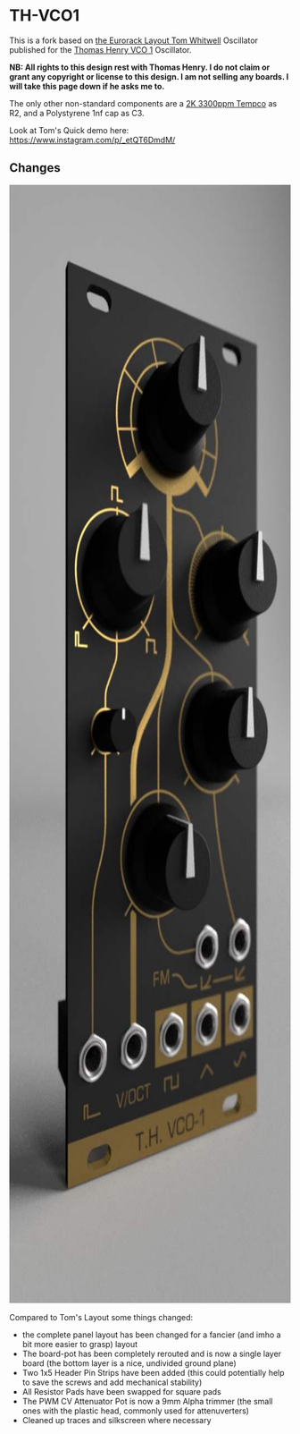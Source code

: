 # TH-VCO1

This is a fork based on [the Eurorack Layout Tom Whitwell]( http://www.birthofasynth.com/Thomas_Henry/Pages/VCO-1.html) Oscillator published for the [Thomas Henry VCO 1](http://www.birthofasynth.com/Thomas_Henry/Pages/VCO-1.html) Oscillator.

**NB: All rights to this design rest with Thomas Henry. I do not claim or grant any copyright or license to this design. I am not selling any boards. I will take this page down if he asks me to.** 

The only other non-standard components are a [2K 3300ppm Tempco](https://www.thonk.co.uk/shop/tempco-resistor-anakeohm-1-3300ppm-x3/) as R2, and a Polystyrene 1nf cap as C3.  

Look at Tom's Quick demo here: https://www.instagram.com/p/_etQT6DmdM/

## Changes


<img src="https://github.com/atoav/TH-VCO1/blob/master/Panel_Renders/VCO1-render3.jpg" style="height: 50vh;">



Compared to Tom's Layout some things changed:

- the complete panel layout has been changed for a fancier (and imho a bit more easier to grasp) layout
- The board-pot has been completely rerouted and is now a single layer board (the bottom layer is a nice, undivided ground plane)
- Two 1x5 Header Pin Strips have been added (this could potentially help to save the screws and add mechanical stability)
- All Resistor Pads have been swapped for square pads
- The PWM CV Attenuator Pot is now a 9mm Alpha trimmer (the small ones with the plastic head, commonly used for attenuverters)
- Cleaned up traces and silkscreen where necessary

